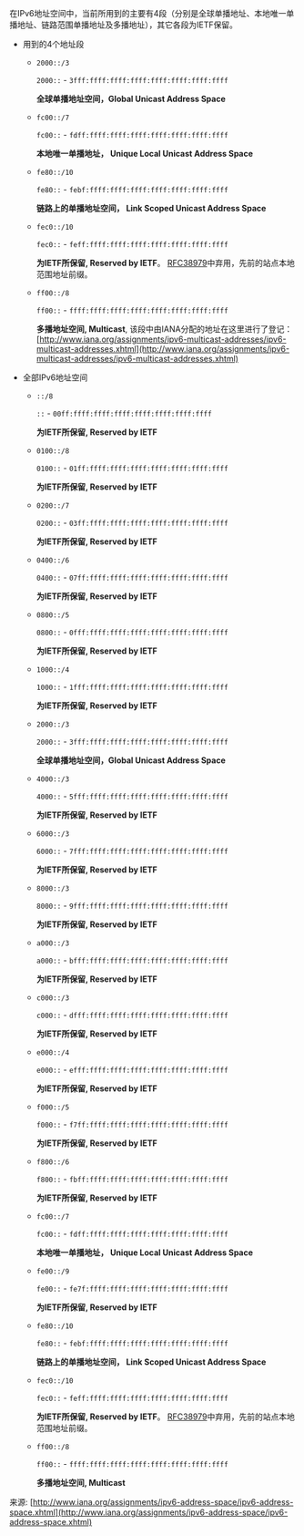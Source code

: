 在IPv6地址空间中，当前所用到的主要有4段（分别是全球单播地址、本地唯一单播地址、链路范围单播地址及多播地址），其它各段为IETF保留。

+ 用到的4个地址段

    - `2000::/3`

        `2000::` - `3fff:ffff:ffff:ffff:ffff:ffff:ffff:ffff`

        **全球单播地址空间，Global Unicast Address Space**

    - `fc00::/7`

        `fc00::` - `fdff:ffff:ffff:ffff:ffff:ffff:ffff:ffff`

        **本地唯一单播地址， Unique Local Unicast Address Space**

    - `fe80::/10`

        `fe80::` - `febf:ffff:ffff:ffff:ffff:ffff:ffff:ffff`

        **链路上的单播地址空间， Link Scoped Unicast Address Space**

    - `fec0::/10`

        `fec0::` - `feff:ffff:ffff:ffff:ffff:ffff:ffff:ffff`

        **为IETF所保留, Reserved by IETF**。 [RFC38979](http://www.iana.org/go/rfc3879)中弃用，先前的站点本地范围地址前缀。


    - `ff00::/8`

        `ff00::` - `ffff:ffff:ffff:ffff:ffff:ffff:ffff:ffff`

        **多播地址空间, Multicast**, 该段中由IANA分配的地址在这里进行了登记：[http://www.iana.org/assignments/ipv6-multicast-addresses/ipv6-multicast-addresses.xhtml](http://www.iana.org/assignments/ipv6-multicast-addresses/ipv6-multicast-addresses.xhtml)

+ 全部IPv6地址空间

    - `::/8`

        `::` - `00ff:ffff:ffff:ffff:ffff:ffff:ffff:ffff`

        **为IETF所保留, Reserved by IETF**

    - `0100::/8`

        `0100::` - `01ff:ffff:ffff:ffff:ffff:ffff:ffff:ffff`

        **为IETF所保留, Reserved by IETF**

    - `0200::/7`

        `0200::` - `03ff:ffff:ffff:ffff:ffff:ffff:ffff:ffff`

        **为IETF所保留, Reserved by IETF**

    - `0400::/6`

        `0400::` - `07ff:ffff:ffff:ffff:ffff:ffff:ffff:ffff`

        **为IETF所保留, Reserved by IETF**

    - `0800::/5`

        `0800::` - `0fff:ffff:ffff:ffff:ffff:ffff:ffff:ffff`

        **为IETF所保留, Reserved by IETF**

    - `1000::/4`

        `1000::` - `1fff:ffff:ffff:ffff:ffff:ffff:ffff:ffff`

        **为IETF所保留, Reserved by IETF**

    - `2000::/3`

        `2000::` - `3fff:ffff:ffff:ffff:ffff:ffff:ffff:ffff`

        **全球单播地址空间，Global Unicast Address Space**

    - `4000::/3`

        `4000::` - `5fff:ffff:ffff:ffff:ffff:ffff:ffff:ffff`

        **为IETF所保留, Reserved by IETF**

    - `6000::/3`

        `6000::` - `7fff:ffff:ffff:ffff:ffff:ffff:ffff:ffff`

        **为IETF所保留, Reserved by IETF**

    - `8000::/3`

        `8000::` - `9fff:ffff:ffff:ffff:ffff:ffff:ffff:ffff`

        **为IETF所保留, Reserved by IETF**

    - `a000::/3`

        `a000::` - `bfff:ffff:ffff:ffff:ffff:ffff:ffff:ffff`

        **为IETF所保留, Reserved by IETF**

    - `c000::/3`

        `c000::` - `dfff:ffff:ffff:ffff:ffff:ffff:ffff:ffff`

        **为IETF所保留, Reserved by IETF**

    - `e000::/4`

        `e000::` - `efff:ffff:ffff:ffff:ffff:ffff:ffff:ffff`

        **为IETF所保留, Reserved by IETF**

    - `f000::/5`

        `f000::` - `f7ff:ffff:ffff:ffff:ffff:ffff:ffff:ffff`

        **为IETF所保留, Reserved by IETF**

    - `f800::/6`

        `f800::` - `fbff:ffff:ffff:ffff:ffff:ffff:ffff:ffff`

        **为IETF所保留, Reserved by IETF**

    - `fc00::/7`

        `fc00::` - `fdff:ffff:ffff:ffff:ffff:ffff:ffff:ffff`

        **本地唯一单播地址， Unique Local Unicast Address Space**

    - `fe00::/9`

        `fe00::` - `fe7f:ffff:ffff:ffff:ffff:ffff:ffff:ffff`

        **为IETF所保留, Reserved by IETF**

    - `fe80::/10`

        `fe80::` - `febf:ffff:ffff:ffff:ffff:ffff:ffff:ffff`

        **链路上的单播地址空间， Link Scoped Unicast Address Space**

    - `fec0::/10`

        `fec0::` - `feff:ffff:ffff:ffff:ffff:ffff:ffff:ffff`

        **为IETF所保留, Reserved by IETF**。 [RFC38979](http://www.iana.org/go/rfc3879)中弃用，先前的站点本地范围地址前缀。

    - `ff00::/8`

        `ff00::` - `ffff:ffff:ffff:ffff:ffff:ffff:ffff:ffff`

        **多播地址空间, Multicast**

来源: [http://www.iana.org/assignments/ipv6-address-space/ipv6-address-space.xhtml](http://www.iana.org/assignments/ipv6-address-space/ipv6-address-space.xhtml)
